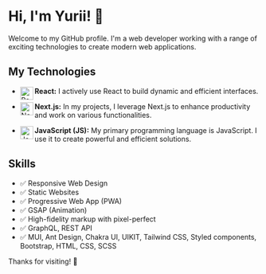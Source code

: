 # Hi, I'm Yurii! 👋

Welcome to my GitHub profile. I'm a web developer working with a range of exciting technologies to create modern web applications.

## My Technologies

- <img align="left" alt="React" width="26px" src="https://user-images.githubusercontent.com/25181517/183897015-94a058a6-b86e-4e42-a37f-bf92061753e5.png" />  **React:** I actively use React to build dynamic and efficient interfaces.

- <img align="left" alt="Next.js" width="26px" src="https://github.com/marwin1991/profile-technology-icons/assets/136815194/5f8c622c-c217-4649-b0a9-7e0ee24bd704" /> **Next.js:** In my projects, I leverage Next.js to enhance productivity and work on various functionalities.

- <img align="left" alt="JavaScript" width="26px" src="https://user-images.githubusercontent.com/25181517/117447155-6a868a00-af3d-11eb-9cfe-245df15c9f3f.png" /> **JavaScript (JS):** My primary programming language is JavaScript. I use it to create powerful and efficient solutions.

## Skills

- ✅ Responsive Web Design
- ✅ Static Websites
- ✅ Progressive Web App (PWA)
- ✅ GSAP (Animation)
- ✅ High-fidelity markup with pixel-perfect
- ✅ GraphQL, REST API
- ✅ MUI, Ant Design, Chakra UI, UIKIT, Tailwind CSS, Styled components, Bootstrap, HTML, CSS, SCSS


Thanks for visiting! 🚀
